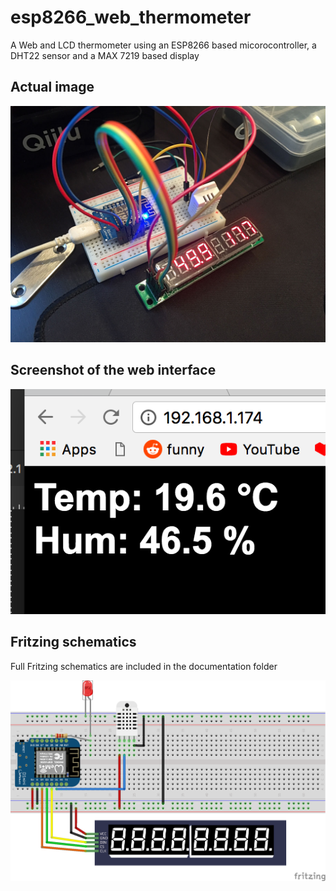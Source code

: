# esp8266_web_thermometer
A Web and LCD thermometer using an ESP8266 based micorocontroller, a DHT22 sensor and a MAX 7219 based display

## Actual image
![Actual image](https://raw.githubusercontent.com/amicojeko/esp8266_web_thermometer/master/documentation/termometro_web.jpg)

## Screenshot of the web interface
![Web screenshot](https://raw.githubusercontent.com/amicojeko/esp8266_web_thermometer/master/documentation/screenshot.jpg)

## Fritzing schematics

Full Fritzing schematics are included in the documentation folder

![Fritzing Schematics](https://raw.githubusercontent.com/amicojeko/esp8266_web_thermometer/master/documentation/schematic_bb.png)


